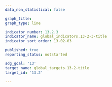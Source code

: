 ```yaml
---
data_non_statistical: false

graph_title: 
graph_type: line

indicator_number: 13.2.3
indicator_name: global_indicators.13-2-3-title
indicator_sort_order: 13-02-03

published: true
reporting_status: notstarted

sdg_goal: '13'
target_name: global_targets.13-2-title
target_id: '13.2'

---
```

